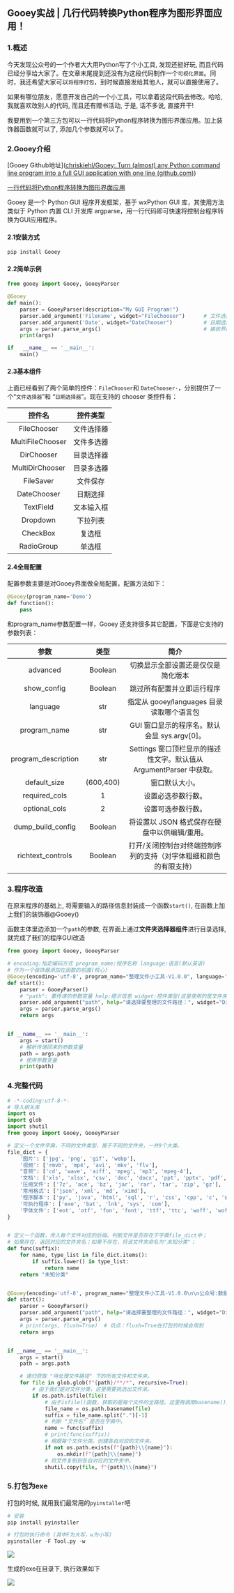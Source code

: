 ## Gooey实战 | 几行代码转换Python程序为图形界面应用！



### 1.概述

今天发现公众号的一个作者大大用Python写了个小工具, 发现还挺好玩, 而且代码已经分享给大家了。在文章末尾提到还没有为这段代码制作一个`可视化界面`。同时，我还希望大家可以`将程序打包`，到时候直接发给其他人，就可以直接使用了。

如果有哪位朋友，愿意开发自己的一个小工具，可以拿着这段代码去修改。哈哈, 我就喜欢改别人的代码, 而且还有赠书活动, 于是, 话不多说, 直接开干!

我要用到一个第三方包可以一行代码将Python程序转换为图形界面应用。加上装饰器函数就可以了, 添加几个参数就可以了。



### 2.Gooey介绍

[Gooey Github地址]([chriskiehl/Gooey: Turn (almost) any Python command line program into a full GUI application with one line (github.com)](https://github.com/chriskiehl/Gooey))

[一行代码将Python程序转换为图形界面应用](https://zhuanlan.zhihu.com/p/352100156)

Gooey 是一个 Python GUI 程序开发框架，基于 wxPython GUI 库，其使用方法类似于 Python 内置 CLI 开发库 argparse，用一行代码即可快速将控制台程序转换为GUI应用程序。

#### 2.1安装方式

```python
pip install Gooey
```

#### 2.2简单示例

```python
from gooey import Gooey, GooeyParser

@Gooey
def main():
    parser = GooeyParser(description="My GUI Program!")
	parser.add_argument('Filename', widget="FileChooser")      # 文件选择框
	parser.add_argument('Date', widget="DateChooser")          # 日期选择框
	args = parser.parse_args()                                 # 接收界面传递的参数
	print(args)

if   __name__ == '__main__':
    main()
```

#### 2.3基本组件

上面已经看到了两个简单的控件：`FileChooser`和 `DateChooser·`，分别提供了一个“`文件选择器`”和 “`日期选择器`”。现在支持的 chooser 类控件有：

|      控件名      |  控件类型  |
| :--------------: | :--------: |
|   FileChooser    | 文件选择器 |
| MultiFileChooser | 文件多选器 |
|    DirChooser    | 目录选择器 |
| MultiDirChooser  | 目录多选器 |
|    FileSaver     |  文件保存  |
|   DateChooser    |  日期选择  |
|    TextField     | 文本输入框 |
|     Dropdown     |  下拉列表  |
|     CheckBox     |   复选框   |
|    RadioGroup    |   单选框   |

#### 2.4全局配置

配置参数主要是对Gooey界面做全局配置，配置方法如下：

```python
@Gooey(program_name='Demo')
def function():
    pass
```

和program_name参数配置一样，Gooey 还支持很多其它配置，下面是它支持的参数列表：

|        参数         |   类型    |                             简介                             |
| :-----------------: | :-------: | :----------------------------------------------------------: |
|      advanced       |  Boolean  |              切换显示全部设置还是仅仅是简化版本              |
|     show_config     |  Boolean  |                  跳过所有配置并立即运行程序                  |
|      language       |    str    |          指定从 gooey/languages 目录读取哪个语言包           |
|    program_name     |    str    |         GUI 窗口显示的程序名。默认会显 sys.argv[0]。         |
| program_description |    str    | Settings 窗口顶栏显示的描述性文字。默认值从 ArgumentParser 中获取。 |
|    default_size     | (600,400) |                        窗口默认大小。                        |
|    required_cols    |     1     |                      设置必选参数行数。                      |
|    optional_cols    |     2     |                      设置可选参数行数。                      |
|  dump_build_config  |  Boolean  |        将设置以 JSON 格式保存在硬盘中以供编辑/重用。         |
|  richtext_controls  |  Boolean  | 打开/关闭控制台对终端控制序列的支持（对字体粗细和颜色的有限支持） |



### 3.程序改造

在原来程序的基础上, 将需要输入的路径信息封装成一个函数``start()``, 在函数上加上我们的装饰器@Gooey()

函数主体里边添加一个``path``的参数, 在界面上通过**文件夹选择器组件**进行目录选择, 就完成了我们的程序GUI改造

```python
from gooey import Gooey, GooeyParser

# encoding:指定编码方式 program_name:程序名称 language:语言(默认英语)
# 作为一个装饰器添加在函数的前面(核心)
@Gooey(encoding='utf-8', program_name="整理文件小工具-V1.0.0", language='chinese')
def start():
    parser = GooeyParser()
    # "path": 要传递的参数变量 help:提示信息 widget:控件类型(这里使用的是文件夹选择器)
    parser.add_argument("path", help="请选择要整理的文件路径：", widget="DirChooser")  # 一定要用双引号 不然没有这个属性
    args = parser.parse_args()
    return args


if __name__ == '__main__':
    args = start()
    # 解析传递回来的参数变量
    path = args.path
    # 使用参数变量
    print(path)
```



### 4.完整代码

```python
# -*-coding:utf-8-*- 
# 导入相关库
import os
import glob
import shutil
from gooey import Gooey, GooeyParser

# 定义一个文件字典，不同的文件类型，属于不同的文件夹，一共9个大类。
file_dict = {
    '图片': ['jpg', 'png', 'gif', 'webp'],
    '视频': ['rmvb', 'mp4', 'avi', 'mkv', 'flv'],
    "音频": ['cd', 'wave', 'aiff', 'mpeg', 'mp3', 'mpeg-4'],
    '文档': ['xls', 'xlsx', 'csv', 'doc', 'docx', 'ppt', 'pptx', 'pdf', 'txt'],
    '压缩文件': ['7z', 'ace', 'bz', 'jar', 'rar', 'tar', 'zip', 'gz'],
    '常用格式': ['json', 'xml', 'md', 'ximd'],
    '程序脚本': ['py', 'java', 'html', 'sql', 'r', 'css', 'cpp', 'c', 'sas', 'js', 'go'],
    '可执行程序': ['exe', 'bat', 'lnk', 'sys', 'com'],
    '字体文件': ['eot', 'otf', 'fon', 'font', 'ttf', 'ttc', 'woff', 'woff2']
}


# 定义一个函数，传入每个文件对应的后缀。判断文件是否存在于字典file_dict中；
# 如果存在，返回对应的文件夹名；如果不存在，将该文件夹命名为"未知分类"；
def func(suffix):
    for name, type_list in file_dict.items():
        if suffix.lower() in type_list:
            return name
    return "未知分类"


@Gooey(encoding='utf-8', program_name="整理文件小工具-V1.0.0\n\n公众号:数据分析与统计学之美", language='chinese')
def start():
    parser = GooeyParser()
    parser.add_argument("path", help="请选择要整理的文件路径：", widget="DirChooser")  # 一定要用双引号 不然没有这个属性
    args = parser.parse_args()
    # print(args, flush=True)  # 坑点：flush=True在打包的时候会用到
    return args


if __name__ == '__main__':
    args = start()
    path = args.path

    # 递归获取 "待处理文件路径" 下的所有文件和文件夹。
    for file in glob.glob(f"{path}/**/*", recursive=True):
        # 由于我们是对文件分类，这里需要挑选出文件来。
        if os.path.isfile(file):
            # 由于isfile()函数，获取的是每个文件的全路径。这里再调用basename()函数，直接获取文件名；
            file_name = os.path.basename(file)
            suffix = file_name.split(".")[-1]
            # 判断 "文件名" 是否在字典中。
            name = func(suffix)
            # print(func(suffix))
            # 根据每个文件分类，创建各自对应的文件夹。
            if not os.path.exists(f"{path}\\{name}"):
                os.mkdir(f"{path}\\{name}")
            # 将文件复制到各自对应的文件夹中。
            shutil.copy(file, f"{path}\\{name}")
```

### 5.打包为exe

打包的时候, 就用我们最常用的``pyinstaller``吧

```python
# 安装
pip install pyinstaller

# 打包时执行命令 (其中F为大写，w为小写)
pyinstaller -F Tool.py -w
```

![](images\1.png)

生成的exe在目录下, 执行效果如下

![](images\2.jpg)